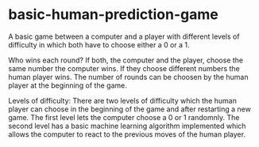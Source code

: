 # basic-human-prediction-game
A basic game between a computer and a player with different levels of difficulty in which both have to choose either a 0 or a 1. 

Who wins each round?
If both, the computer and the player, choose the same number the computer wins. If they choose different numbers the human player wins. The number of rounds can be choosen by the human player at the beginning of the game. 

Levels of difficulty:
There are two levels of difficulty which the human player can choose in the beginning of the game and after restarting a new game. The first level lets the computer choose a 0 or 1 randomnly. The second level has a basic machine learning algorithm implemented which allows the computer to react to the previous moves of the human player.  
